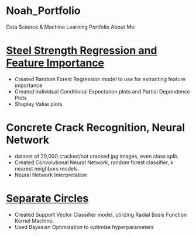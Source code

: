 # Noah_Portfolio
Data Science &amp; Machine Learning Portfolio
About Me:

# [Steel Strength Regression and Feature Importance](https://github.com/Noah-15g/Noah_Portfolio/blob/44e07f31ec2006bbf57a039a8002aa829f15d4e0/Steel_Strength_Regression%20(1).ipynb)
* Created Random Forest Regression model to use for extracting feature importance 
* Created Individual Conditional Expectation plots and Partial Dependence Plots 
* Shapley Value plots
 
# Concrete Crack Recognition, Neural Network
* dataset of 20,000 cracked/not cracked jpg images, even class split.
* Created Convolutional Neural Network, random forest classifier, k nearest neighbors models.
* Neural Network Interpretation 

# [Separate Circles](https://github.com/Noah-15g/Noah_Portfolio/blob/e8e6d42402d052dbea9a5375d03dfac2e9ea723f/Separate_Circles.ipynb)
* Created Support Vector Classifier model, utilizing Radial Basis Function Kernel Machine.
* Used Bayesian Optimization to optimize hyperparameters
